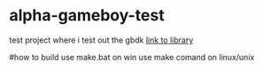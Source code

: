 # alpha-gameboy-test
test project where i test out the gbdk 
[link to library](https://github.com/gbdk-2020/gbdk-2020)


#how to build
use make.bat on win
use make comand on linux/unix
